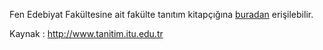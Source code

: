 Fen Edebiyat Fakültesine ait fakülte tanıtım kitapçığına [buradan](http://www.tanitim.itu.edu.tr/docs/librariesprovider230/brosurler/fen-edebiyat.pdf) erişilebilir.

Kaynak : http://www.tanitim.itu.edu.tr
